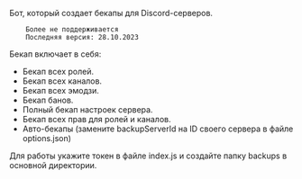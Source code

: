 Бот, который создает бекапы для Discord-серверов.

        Более не поддерживается
        Последняя версия: 28.10.2023
        
Бекап включает в себя:
- Бекап всех ролей.
- Бекап всех каналов.
- Бекап всех эмодзи.
- Бекап банов.
- Полный бекап настроек сервера.
- Бекап всех прав для ролей и каналов.
- Авто-бекапы (замените backupServerId на ID своего сервера в файле options.json)

Для работы укажите токен в файле index.js и создайте папку backups в основной директории.
